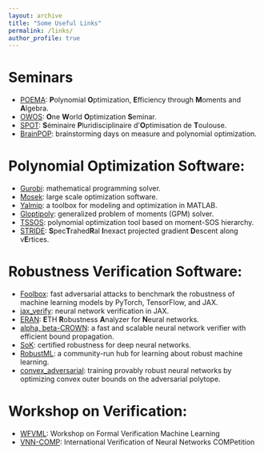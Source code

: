 ```yaml
---
layout: archive
title: "Some Useful Links"
permalink: /links/
author_profile: true
---
```


Seminars
======
* [POEMA](http://poema-network.eu/index.php): **P**olynomial **O**ptimization, **E**fficiency through **M**oments and **A**lgebra.
* [OWOS](https://owos.univie.ac.at/): **O**ne **W**orld **O**ptimization **S**eminar.
* [SPOT](https://perso.math.univ-toulouse.fr/spot/): **S**éminaire **P**luridisciplinaire d'**O**ptimisation de **T**oulouse.
* [BrainPOP](https://homepages.laas.fr/vmagron/brainpop.html): brainstorming days on measure and polynomial optimization.

Polynomial Optimization Software:
======
* [Gurobi](https://www.gurobi.com/): mathematical programming solver.
* [Mosek](https://www.mosek.com/): large scale optimization software.
* [Yalmip](https://yalmip.github.io/): a toolbox for modeling and optimization in MATLAB.
* [Gloptipoly](https://homepages.laas.fr/henrion/software/gloptipoly3/): generalized problem of moments (GPM) solver.
* [TSSOS](https://github.com/wangjie212/TSSOS): polynomial optimization tool based on moment-SOS hierarchy.
* [STRIDE](https://github.com/MIT-SPARK/STRIDE): **S**pec**T**rahed**R**al **I**nexact projected gradient **D**escent along v**E**rtices.

Robustness Verification Software:
======
* [Foolbox](https://github.com/bethgelab/foolbox): fast adversarial attacks to benchmark the robustness of machine learning models by PyTorch, TensorFlow, and JAX.
* [jax_verify](https://github.com/deepmind/jax_verify): neural network verification in JAX.
* [ERAN](https://github.com/eth-sri/eran): **E**TH **R**obustness **A**nalyzer for **N**eural networks.
* [alpha, beta-CROWN](https://github.com/huanzhang12/alpha-beta-CROWN): a fast and scalable neural network verifier with efficient bound propagation.
* [SoK](https://sokcertifiedrobustness.github.io/): certified robustness for deep neural networks.
* [RobustML](https://www.robust-ml.org/): a community-run hub for learning about robust machine learning.
* [convex_adversarial](https://github.com/locuslab/convex_adversarial): training provably robust neural networks by optimizing convex outer bounds on the adversarial polytope.

Workshop on Verification:
======
* [WFVML](https://www.ml-verification.com/): Workshop on Formal Verification Machine Learning
* [VNN-COMP](https://sites.google.com/view/vnn19/home): International Verification of Neural Networks COMPetition
